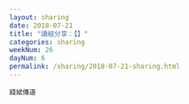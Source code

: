 ```yaml
---
layout: sharing
date: 2018-07-21
title: "讀經分享：【】"
categories: sharing
weekNum: 26
dayNum: 6
permalink: /sharing/2018-07-21-sharing.html
---
```


`錢斌傳道`
